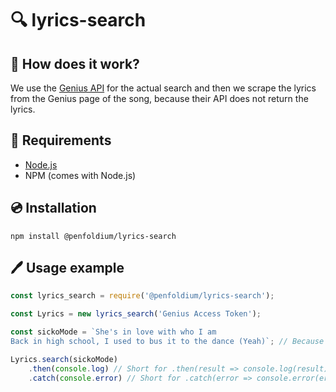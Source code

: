 # 🔍 lyrics-search

## 🤔 How does it work?
We use the [Genius API](https://genius.com/developers) for the actual search and then we scrape the lyrics from the Genius page of the song, because their API does not return the lyrics.

## 📝 Requirements
- [Node.js](https://nodejs.org/en/)
- NPM (comes with Node.js)

## 💿 Installation
`npm install @penfoldium/lyrics-search`

## 🖊 Usage example
```js
const lyrics_search = require('@penfoldium/lyrics-search');

const Lyrics = new lyrics_search('Genius Access Token');

const sickoMode = `She's in love with who I am
Back in high school, I used to bus it to the dance (Yeah)`; // Because we used backticks we can have new lines between the strings!

Lyrics.search(sickoMode)
    .then(console.log) // Short for .then(result => console.log(result))
    .catch(console.error) // Short for .catch(error => console.error(error))
```
